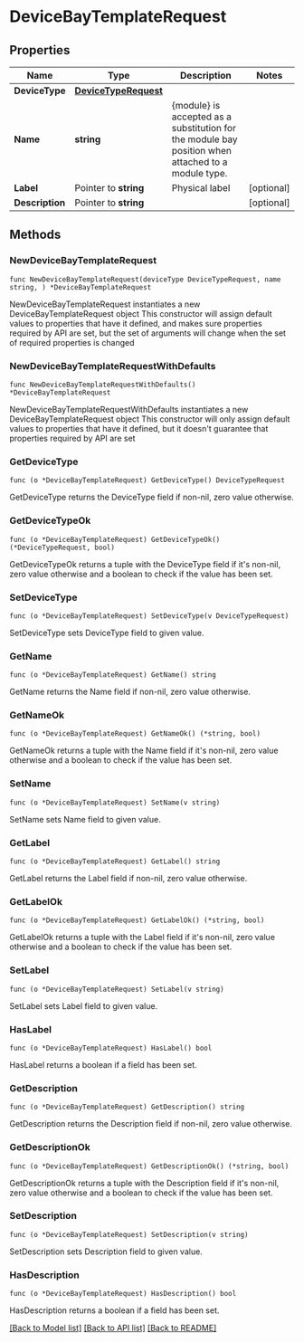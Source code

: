 # DeviceBayTemplateRequest

## Properties

Name | Type | Description | Notes
------------ | ------------- | ------------- | -------------
**DeviceType** | [**DeviceTypeRequest**](DeviceTypeRequest.md) |  | 
**Name** | **string** | {module} is accepted as a substitution for the module bay position when attached to a module type. | 
**Label** | Pointer to **string** | Physical label | [optional] 
**Description** | Pointer to **string** |  | [optional] 

## Methods

### NewDeviceBayTemplateRequest

`func NewDeviceBayTemplateRequest(deviceType DeviceTypeRequest, name string, ) *DeviceBayTemplateRequest`

NewDeviceBayTemplateRequest instantiates a new DeviceBayTemplateRequest object
This constructor will assign default values to properties that have it defined,
and makes sure properties required by API are set, but the set of arguments
will change when the set of required properties is changed

### NewDeviceBayTemplateRequestWithDefaults

`func NewDeviceBayTemplateRequestWithDefaults() *DeviceBayTemplateRequest`

NewDeviceBayTemplateRequestWithDefaults instantiates a new DeviceBayTemplateRequest object
This constructor will only assign default values to properties that have it defined,
but it doesn't guarantee that properties required by API are set

### GetDeviceType

`func (o *DeviceBayTemplateRequest) GetDeviceType() DeviceTypeRequest`

GetDeviceType returns the DeviceType field if non-nil, zero value otherwise.

### GetDeviceTypeOk

`func (o *DeviceBayTemplateRequest) GetDeviceTypeOk() (*DeviceTypeRequest, bool)`

GetDeviceTypeOk returns a tuple with the DeviceType field if it's non-nil, zero value otherwise
and a boolean to check if the value has been set.

### SetDeviceType

`func (o *DeviceBayTemplateRequest) SetDeviceType(v DeviceTypeRequest)`

SetDeviceType sets DeviceType field to given value.


### GetName

`func (o *DeviceBayTemplateRequest) GetName() string`

GetName returns the Name field if non-nil, zero value otherwise.

### GetNameOk

`func (o *DeviceBayTemplateRequest) GetNameOk() (*string, bool)`

GetNameOk returns a tuple with the Name field if it's non-nil, zero value otherwise
and a boolean to check if the value has been set.

### SetName

`func (o *DeviceBayTemplateRequest) SetName(v string)`

SetName sets Name field to given value.


### GetLabel

`func (o *DeviceBayTemplateRequest) GetLabel() string`

GetLabel returns the Label field if non-nil, zero value otherwise.

### GetLabelOk

`func (o *DeviceBayTemplateRequest) GetLabelOk() (*string, bool)`

GetLabelOk returns a tuple with the Label field if it's non-nil, zero value otherwise
and a boolean to check if the value has been set.

### SetLabel

`func (o *DeviceBayTemplateRequest) SetLabel(v string)`

SetLabel sets Label field to given value.

### HasLabel

`func (o *DeviceBayTemplateRequest) HasLabel() bool`

HasLabel returns a boolean if a field has been set.

### GetDescription

`func (o *DeviceBayTemplateRequest) GetDescription() string`

GetDescription returns the Description field if non-nil, zero value otherwise.

### GetDescriptionOk

`func (o *DeviceBayTemplateRequest) GetDescriptionOk() (*string, bool)`

GetDescriptionOk returns a tuple with the Description field if it's non-nil, zero value otherwise
and a boolean to check if the value has been set.

### SetDescription

`func (o *DeviceBayTemplateRequest) SetDescription(v string)`

SetDescription sets Description field to given value.

### HasDescription

`func (o *DeviceBayTemplateRequest) HasDescription() bool`

HasDescription returns a boolean if a field has been set.


[[Back to Model list]](../README.md#documentation-for-models) [[Back to API list]](../README.md#documentation-for-api-endpoints) [[Back to README]](../README.md)


